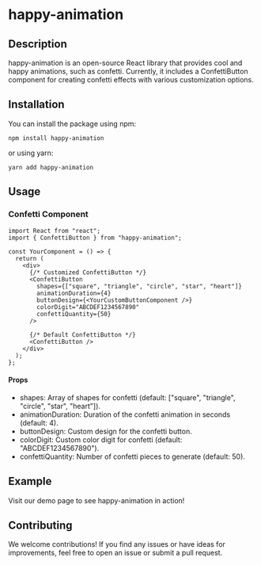 # happy-animation

## Description

happy-animation is an open-source React library that provides cool and happy animations, such as confetti. Currently, it includes a ConfettiButton component for creating confetti effects with various customization options.

## Installation

You can install the package using npm:

```
npm install happy-animation
```

or using yarn:

```
yarn add happy-animation
```

## Usage

### Confetti Component

```
import React from "react";
import { ConfettiButton } from "happy-animation";

const YourComponent = () => {
  return (
    <div>
      {/* Customized ConfettiButton */}
      <ConfettiButton
        shapes={["square", "triangle", "circle", "star", "heart"]}
        animationDuration={4}
        buttonDesign={<YourCustomButtonComponent />}
        colorDigit="ABCDEF1234567890"
        confettiQuantity={50}
      />

      {/* Default ConfettiButton */}
      <ConfettiButton />
    </div>
  );
};
```

#### Props

- shapes: Array of shapes for confetti (default: ["square", "triangle", "circle", "star", "heart"]).
- animationDuration: Duration of the confetti animation in seconds (default: 4).
- buttonDesign: Custom design for the confetti button.
- colorDigit: Custom color digit for confetti (default: "ABCDEF1234567890").
- confettiQuantity: Number of confetti pieces to generate (default: 50).

## Example

Visit our demo page to see happy-animation in action!

## Contributing

We welcome contributions! If you find any issues or have ideas for improvements, feel free to open an issue or submit a pull request.

